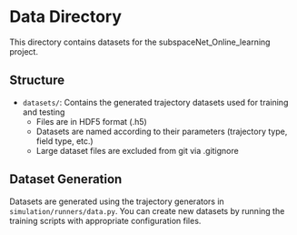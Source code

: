 # Data Directory

This directory contains datasets for the subspaceNet_Online_learning project.

## Structure

- `datasets/`: Contains the generated trajectory datasets used for training and testing
  - Files are in HDF5 format (.h5)
  - Datasets are named according to their parameters (trajectory type, field type, etc.)
  - Large dataset files are excluded from git via .gitignore

## Dataset Generation

Datasets are generated using the trajectory generators in `simulation/runners/data.py`.
You can create new datasets by running the training scripts with appropriate configuration files. 